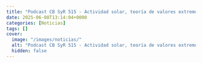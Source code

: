```yaml
---
title: "Podcast CB SyR 515 - Actividad solar, teoría de valores extremos, presupuesto de NASA y el momento magnético anómalo del muón"
date: 2025-06-08T13:14:04+0000
categories: [Noticias]
tags: []
cover:
  image: "/images/noticias/"
  alt: "Podcast CB SyR 515 - Actividad solar, teoría de valores extremos, presupuesto de NASA y el momento magnético anómalo del muón"
  hidden: false
---
```



